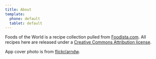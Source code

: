 ```yaml
---
title: About
template:
  phone: default
  tablet: default
---
```


Foods of the World is a recipe collection pulled from [Foodista.com](foodista.com). All recipes here are released under a [Creative Commons Attribution license](http://creativecommons.org/licenses/by/3.0/).

App cover photo is from [flickr/arndw](http://www.flickr.com/photos/arndw/253011811/sizes/l/in/photostream/).